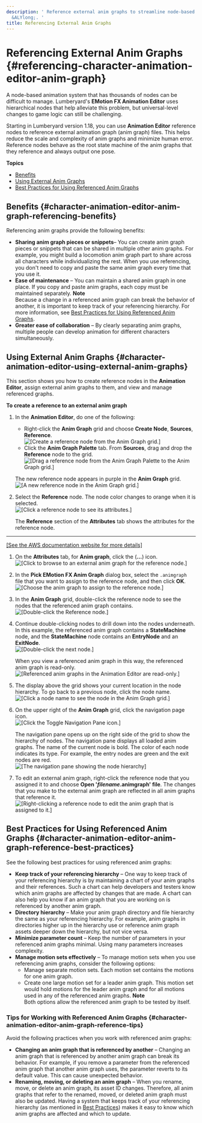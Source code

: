 ```yaml
---
description: ' Reference external anim graphs to streamline node-based animation in
  &ALYlong;. '
title: Referencing External Anim Graphs
---
```

# Referencing External Anim Graphs {#referencing-character-animation-editor-anim-graph}

A node\-based animation system that has thousands of nodes can be difficult to manage\. Lumberyard's **EMotion FX Animation Editor** uses hierarchical nodes that help alleviate this problem, but universal\-level changes to game logic can still be challenging\.

Starting in Lumberyard version 1\.18, you can use **Animation Editor** reference nodes to reference external animation graph \(anim graph\) files\. This helps reduce the scale and complexity of anim graphs and minimize human error\. Reference nodes behave as the root state machine of the anim graphs that they reference and always output one pose\. 

**Topics**
+ [Benefits](#character-animation-editor-anim-graph-referencing-benefits)
+ [Using External Anim Graphs](#character-animation-editor-using-external-anim-graphs)
+ [Best Practices for Using Referenced Anim Graphs](#character-animation-editor-anim-graph-reference-best-practices)

## Benefits {#character-animation-editor-anim-graph-referencing-benefits}

Referencing anim graphs provide the following benefits:
+ **Sharing anim graph pieces or snippets**– You can create anim graph pieces or snippets that can be shared in multiple other anim graphs\. For example, you might build a locomotion anim graph part to share across all characters while individualizing the rest\. When you use referencing, you don't need to copy and paste the same anim graph every time that you use it\.
+ **Ease of maintenance** – You can maintain a shared anim graph in one place\. If you copy and paste anim graphs, each copy must be maintained separately\.
**Note**  
Because a change in a referenced anim graph can break the behavior of another, it is important to keep track of your referencing hierarchy\. For more information, see [Best Practices for Using Referenced Anim Graphs](#character-animation-editor-anim-graph-reference-best-practices)\.
+ **Greater ease of collaboration** – By clearly separating anim graphs, multiple people can develop animation for different characters simultaneously\.

## Using External Anim Graphs {#character-animation-editor-using-external-anim-graphs}

This section shows you how to create reference nodes in the **Animation Editor**, assign external anim graphs to them, and view and manage referenced graphs\.

**To create a reference to an external anim graph**

1. In the **Animation Editor**, do one of the following:
   + Right\-click the **Anim Graph** grid and choose **Create Node**, **Sources**, **Reference**\.  
![\[Create a reference node from the Anim Graph grid.\]](/images/userguide/actor-animation/char-animation-editor-anim-graph-ref-1.png)
   + Click the **Anim Graph Palette** tab\. From **Sources**, drag and drop the **Reference** node to the grid\.  
![\[Drag a reference node from the Anim Graph Palette to the Anim Graph grid.\]](/images/userguide/actor-animation/char-animation-editor-anim-graph-ref-2.png)

   The new reference node appears in purple in the **Anim Graph** grid\.  
![\[A new reference node in the Anim Graph grid.\]](/images/userguide/actor-animation/char-animation-editor-anim-graph-ref-3.png)

1. Select the **Reference** node\. The node color changes to orange when it is selected\.  
![\[Click a reference node to see its attributes.\]](/images/userguide/actor-animation/char-animation-editor-anim-graph-ref-4.png)

   The **Reference** section of the **Attributes** tab shows the attributes for the reference node\.  
****    
[\[See the AWS documentation website for more details\]](http://docs.aws.amazon.com/lumberyard/latest/userguide/referencing-character-animation-editor-anim-graph.html)

1. On the **Attributes** tab, for **Anim graph**, click the \(**\.\.\.**\) icon\.  
![\[Click to browse to an external anim graph for the reference node.\]](/images/userguide/actor-animation/char-animation-editor-anim-graph-ref-5.png)

1. In the **Pick EMotion FX Anim Graph** dialog box, select the `.animgraph` file that you want to assign to the reference node, and then click **OK**\.  
![\[Choose the anim graph to assign to the reference node.\]](/images/userguide/actor-animation/char-animation-editor-anim-graph-ref-6.png)

1. In the **Anim Graph** grid, double\-click the reference node to see the nodes that the referenced anim graph contains\.  
![\[Double-click the Reference node.\]](/images/userguide/actor-animation/char-animation-editor-anim-graph-ref-7.png)

1. Continue double\-clicking nodes to drill down into the nodes underneath\. In this example, the referenced anim graph contains a **StateMachine** node, and the **StateMachine** node contains an **EntryNode** and an **ExitNode**\.  
![\[Double-click the next node.\]](/images/userguide/actor-animation/char-animation-editor-anim-graph-ref-8.png)

   When you view a referenced anim graph in this way, the referenced anim graph is read\-only\.  
![\[Referenced anim graphs in the Animation Editor are read-only.\]](/images/userguide/actor-animation/char-animation-editor-anim-graph-ref-9.png)

1. The display above the grid shows your current location in the node hierarchy\. To go back to a previous node, click the node name\.  
![\[Click a node name to see the node in the Anim Graph grid.\]](/images/userguide/actor-animation/char-animation-editor-anim-graph-ref-10.png)

1. On the upper right of the **Anim Graph** grid, click the navigation page icon\.  
![\[Click the Toggle Navigation Pane icon.\]](/images/userguide/actor-animation/char-animation-editor-anim-graph-ref-11.png)

   The navigation pane opens up on the right side of the grid to show the hierarchy of nodes\. The navigation pane displays all loaded anim graphs\. The name of the current node is bold\. The color of each node indicates its type\. For example, the entry nodes are green and the exit nodes are red\.  
![\[The navigation pane showing the node hierarchy\]](/images/userguide/actor-animation/char-animation-editor-anim-graph-ref-12.png)

1. To edit an external anim graph, right\-click the reference node that you assigned it to and choose **Open '***filename***\.animgraph' file**\. The changes that you make to the external anim graph are reflected in all anim graphs that reference it\.  
![\[Right-clicking a reference node to edit the anim graph that is assigned to it.\]](/images/userguide/actor-animation/char-animation-editor-anim-graph-ref-13.png)

## Best Practices for Using Referenced Anim Graphs {#character-animation-editor-anim-graph-reference-best-practices}

See the following best practices for using referenced anim graphs:
+ **Keep track of your referencing hierarchy** – One way to keep track of your referencing hierarchy is by maintaining a chart of your anim graphs and their references\. Such a chart can help developers and testers know which anim graphs are affected by changes that are made\. A chart can also help you know if an anim graph that you are working on is referenced by another anim graph\.
+ **Directory hierarchy** – Make your anim graph directory and file hierarchy the same as your referencing hierarchy\. For example, anim graphs in directories higher up in the hierarchy use or reference anim graph assets deeper down the hierarchy, but not vice versa\.
+ **Minimize parameter count** – Keep the number of parameters in your referenced anim graphs minimal\. Using many parameters increases complexity\.
+ **Manage motion sets effectively** – To manage motion sets when you use referencing anim graphs, consider the following options:
  + Manage separate motion sets\. Each motion set contains the motions for one anim graph\.
  + Create one large motion set for a leader anim graph\. This motion set would hold motions for the leader anim graph and for all motions used in any of the referenced anim graphs\.
**Note**  
Both options allow the referenced anim graph to be tested by itself\.

### Tips for Working with Referenced Anim Graphs {#character-animation-editor-anim-graph-reference-tips}

Avoid the following practices when you work with referenced anim graphs:
+ **Changing an anim graph that is referenced by another** – Changing an anim graph that is referenced by another anim graph can break its behavior\. For example, if you remove a parameter from the referenced anim graph that another anim graph uses, the parameter reverts to its default value\. This can cause unexpected behavior\.
+ **Renaming, moving, or deleting an anim graph** – When you rename, move, or delete an anim graph, its asset ID changes\. Therefore, all anim graphs that refer to the renamed, moved, or deleted anim graph must also be updated\. Having a system that keeps track of your referencing hierarchy \(as mentioned in [Best Practices](#character-animation-editor-anim-graph-reference-best-practices)\) makes it easy to know which anim graphs are affected and which to update\.